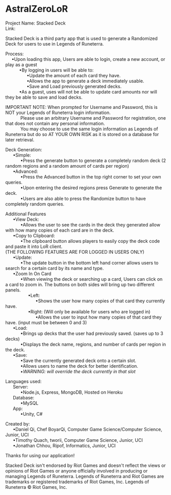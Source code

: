# AstralZeroLoR
Project Name: Stacked Deck <br />
Link: <br />

Stacked Deck is a third party app that is used to generate a Randomized Deck for users to use in Legends of Runeterra.<br />

Process:<br />
&nbsp; &nbsp; &nbsp;•Upon loading this app, Users are able to login, create a new account, or play as a guest<br />
&nbsp; &nbsp; &nbsp; &nbsp; &nbsp; &nbsp;•By logging in users will be able to:<br />
&nbsp; &nbsp; &nbsp; &nbsp; &nbsp; &nbsp; &nbsp; &nbsp; &nbsp;•Update the amount of each card they have.<br />
&nbsp; &nbsp; &nbsp; &nbsp; &nbsp; &nbsp; &nbsp; &nbsp; &nbsp;•Allows the app to generate a deck immediately usable.<br />
&nbsp; &nbsp; &nbsp; &nbsp; &nbsp; &nbsp; &nbsp; &nbsp; &nbsp;•Save and Load previously generated decks.<br />
&nbsp; &nbsp; &nbsp; &nbsp; &nbsp; &nbsp;•As a guest, uses will not be able to update card amounts nor will they be able to save and load decks.<br />

IMPORTANT NOTE: When prompted for Username and Password, this is NOT your Legends of Runeterra login information.<br />
&nbsp; &nbsp; &nbsp; &nbsp; &nbsp; &nbsp; Please use an arbitrary Username and Password for registration, one that does not contain any personal information.<br />
&nbsp; &nbsp; &nbsp; &nbsp; &nbsp; &nbsp; You may choose to use the same login information as Legends of Runeterra but do so AT YOUR OWN RISK as it is stored on a database for later retrieval.<br />

Deck Generation: <br />
&nbsp; &nbsp; &nbsp; •Simple: <br />
&nbsp; &nbsp; &nbsp; &nbsp; &nbsp; &nbsp; •Press the generate button to generate a completely random deck (2 random regions and a random amount of cards per region)<br />
&nbsp; &nbsp; &nbsp; •Advanced: <br />
&nbsp; &nbsp; &nbsp; &nbsp; &nbsp; &nbsp; •Press the Advanced button in the top right corner to set your own queries. <br />
&nbsp; &nbsp; &nbsp; &nbsp; &nbsp; &nbsp; •Upon entering the desired regions press Generate to generate the deck. <br />
&nbsp; &nbsp; &nbsp; &nbsp; &nbsp; &nbsp; •Users are also able to press the Randomize button to have completely random queries.<br />

Additional Features<br />
&nbsp; &nbsp; &nbsp; •View Deck:<br />
&nbsp; &nbsp; &nbsp; &nbsp; &nbsp; &nbsp; •Allows the user to see the cards in the deck they generated allow with how many copies of each card are in the deck.<br />
&nbsp; &nbsp; &nbsp; •Copy to Clipboard:<br />
&nbsp; &nbsp; &nbsp; &nbsp; &nbsp; &nbsp; •The clipboard button allows players to easily copy the deck code and paste it into LoR client.<br />
(THE FOLLOWING FEATURES ARE FOR LOGGED IN USERS ONLY)<br />
&nbsp; &nbsp; &nbsp; •Update:<br />
&nbsp; &nbsp; &nbsp; &nbsp; &nbsp; &nbsp; •The update button in the bottom left hand corner allows users to search for a certain card by its name and type.<br />
&nbsp; &nbsp; &nbsp; •Zoom In On Card<br />
&nbsp; &nbsp; &nbsp; &nbsp; &nbsp; &nbsp; •When viewing the deck or searching up a card, Users can click on a card to zoom in. The buttons on both sides will bring up two different panels.<br />
&nbsp; &nbsp; &nbsp; &nbsp; &nbsp; &nbsp; &nbsp; &nbsp; &nbsp; •Left:<br />
&nbsp; &nbsp; &nbsp; &nbsp; &nbsp; &nbsp; &nbsp; &nbsp; &nbsp; &nbsp; &nbsp; &nbsp;  •Shows the user how many copies of that card they currently have.<br />
&nbsp; &nbsp; &nbsp; &nbsp; &nbsp; &nbsp; &nbsp; &nbsp; &nbsp; •Right: (Will only be available for users who are logged in)<br />
&nbsp; &nbsp; &nbsp; &nbsp; &nbsp; &nbsp; &nbsp; &nbsp; &nbsp; &nbsp; &nbsp; &nbsp; •Allows the user to input how many copies of that card they have. (input must be between 0 and 3)<br />
&nbsp; &nbsp; &nbsp; •Load: <br />
&nbsp; &nbsp; &nbsp; &nbsp; &nbsp; &nbsp; •Brings up decks that the user had previously saved. (saves up to 3 decks)<br />
&nbsp; &nbsp; &nbsp; &nbsp; &nbsp; &nbsp; •Displays the deck name, regions, and number of cards per region in the deck.<br />
&nbsp; &nbsp; &nbsp; •Save: <br />
&nbsp; &nbsp; &nbsp; &nbsp; &nbsp; &nbsp; •Save the currently generated deck onto a certain slot.<br />
&nbsp; &nbsp; &nbsp; &nbsp; &nbsp; &nbsp; •Allows users to name the deck for better identification.<br />
&nbsp; &nbsp; &nbsp; &nbsp; &nbsp; &nbsp; •*WARNING: will override the deck currently in that slot*<br />

Languages used: <br />
&nbsp; &nbsp; &nbsp; Server:<br />
&nbsp; &nbsp; &nbsp; &nbsp; &nbsp; &nbsp; •Node.js, Express, MongoDB, Hosted on Heroku<br />
&nbsp; &nbsp; &nbsp; Database: <br />
&nbsp; &nbsp; &nbsp; &nbsp; &nbsp; &nbsp; •MySQL<br />
&nbsp; &nbsp; &nbsp; App:<br />
&nbsp; &nbsp; &nbsp; &nbsp; &nbsp; &nbsp; •Unity, C#<br />

Created by:<br />
&nbsp; &nbsp; &nbsp; •Daniel Qi, Chef BoyarQi, Computer Game Science/Computer Science, Junior, UCI<br />
&nbsp; &nbsp; &nbsp; •Timothy Quach, tworii, Computer Game Science, Junior, UCI<br />
&nbsp; &nbsp; &nbsp; •Jonathan Chhou, Ripof, Informatics, Junior, UCI<br />

Thanks for using our application!<br />



Stacked Deck isn't endorsed by Riot Games and doesn't reflect the views or opinions of Riot Games or anyone officially involved in producing or managing Legends of Runeterra. Legends of Runeterra and Riot Games are trademarks or registered trademarks of Riot Games, Inc. Legends of Runeterra © Riot Games, Inc.
